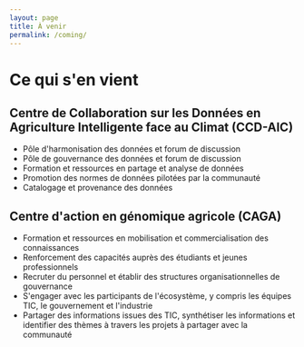 ```yaml
---
layout: page
title: À venir
permalink: /coming/
---
```


# Ce qui s'en vient
 
## Centre de Collaboration sur les Données en Agriculture Intelligente face au Climat (CCD-AIC)
- Pôle d'harmonisation des données et forum de discussion
- Pôle de gouvernance des données et forum de discussion
- Formation et ressources en partage et analyse de données
- Promotion des normes de données pilotées par la communauté
- Catalogage et provenance des données

## Centre d'action en génomique agricole (CAGA) 
- Formation et ressources en mobilisation et commercialisation des connaissances
- Renforcement des capacités auprès des étudiants et jeunes professionnels
- Recruter du personnel et établir des structures organisationnelles de gouvernance
- S'engager avec les participants de l'écosystème, y compris les équipes TIC, le gouvernement et l'industrie
- Partager des informations issues des TIC, synthétiser les informations et identifier des thèmes à travers les projets à partager avec la communauté
